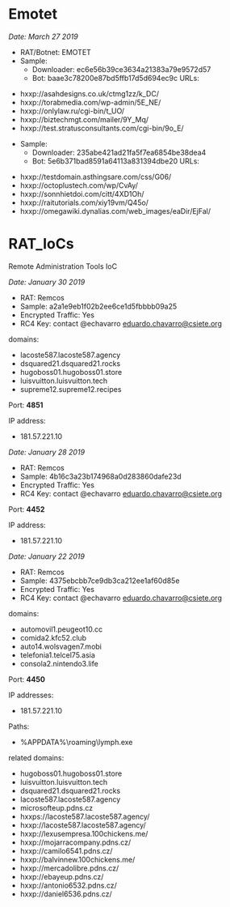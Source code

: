 # Emotet
*Date: March 27 2019*
* RAT/Botnet: EMOTET
* Sample: 
  - Downloader: ec6e56b39ce3634a21383a79e9572d57
  - Bot:        baae3c78200e87bd5ffb17d5d694ec9c
URLs:
- hxxp://asahdesigns.co.uk/ctmg1zz/k_DC/
- hxxp://torabmedia.com/wp-admin/5E_NE/
- hxxp://onlylaw.ru/cgi-bin/t_UO/
- hxxp://biztechmgt.com/mailer/9Y_Mq/
- hxxp://test.stratusconsultants.com/cgi-bin/9o_E/


* Sample: 
  - Downloader: 235abe421ad21fa5f7ea6854be38dea4
  - Bot:        5e6b371bad8591a64113a831394dbe20
URLs:
- hxxp://testdomain.asthingsare.com/css/G06/
- hxxp://octoplustech.com/wp/CvAy/
- hxxp://sonnhietdoi.com/citt/4XD1Oh/
- hxxp://raitutorials.com/xiy19vm/Q45o/
- hxxp://omegawiki.dynalias.com/web_images/eaDir/EjFal/


# RAT_IoCs
Remote Administration Tools IoC

*Date: January 30 2019*
* RAT: Remcos
* Sample: a2a1e9eb1f02b2ee6ce1d5fbbbb09a25
* Encrypted Traffic: Yes
* RC4 Key: contact @echavarro eduardo.chavarro@csiete.org

domains:
- lacoste587.lacoste587.agency
- dsquared21.dsquared21.rocks
- hugoboss01.hugoboss01.store
- luisvuitton.luisvuitton.tech
- supreme12.supreme12.recipes

Port: **4851**

IP address:
- 181.57.221.10


*Date: January 28 2019*
* RAT: Remcos
* Sample: 4b16c3a23b174968a0d283860dafe23d
* Encrypted Traffic: Yes
* RC4 Key: contact @echavarro eduardo.chavarro@csiete.org

Port: **4452**

IP address:
- 181.57.221.10


*Date: January 22 2019* 
* RAT: Remcos
* Sample: 4375ebcbb7ce9db3ca212ee1af60d85e
* Encrypted Traffic: Yes
* RC4 Key: contact @echavarro eduardo.chavarro@csiete.org

domains:
- automovil1.peugeot10.cc
- comida2.kfc52.club
- auto14.wolsvagen7.mobi
- telefonia1.telcel75.asia
- consola2.nintendo3.life

Port: **4450**

IP addresses:
- 181.57.221.10

Paths:

- %APPDATA%\roaming\lymph.exe

related domains:

- hugoboss01.hugoboss01.store
- luisvuitton.luisvuitton.tech
- dsquared21.dsquared21.rocks
- lacoste587.lacoste587.agency
- microsofteup.pdns.cz
- hxxps://lacoste587.lacoste587.agency/
- hxxp://lacoste587.lacoste587.agency/
- hxxp://lexusempresa.100chickens.me/
- hxxp://mojarracompany.pdns.cz/
- hxxp://camilo6541.pdns.cz/
- hxxp://balvinnew.100chickens.me/
- hxxp://mercadolibre.pdns.cz/
- hxxp://ebayeup.pdns.cz/
- hxxp://antonio6532.pdns.cz/
- hxxp://daniel6536.pdns.cz/
